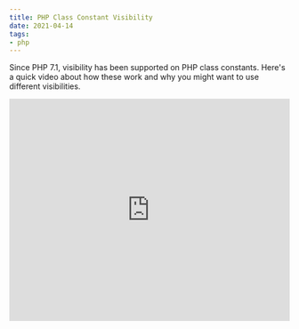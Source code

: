 ```yaml
---
title: PHP Class Constant Visibility
date: 2021-04-14
tags:
- php
---
```

Since PHP 7.1, visibility has been supported on PHP class constants.  Here's a quick video about how these work and why you might want to use different visibilities.

<iframe width="100%" height="400" src="https://www.youtube.com/embed/JqVI_5BqtHs" title="YouTube video player" frameborder="0" allow="accelerometer; autoplay; clipboard-write; encrypted-media; gyroscope; picture-in-picture" allowfullscreen></iframe>